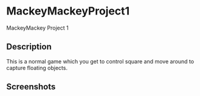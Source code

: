 # MackeyMackeyProject1

MackeyMackey Project 1
<h2> Description </h2>
<p>This is a normal game which you get to control square and move around to capture floating objects.</h2>

<h2> Screenshots </h2>
